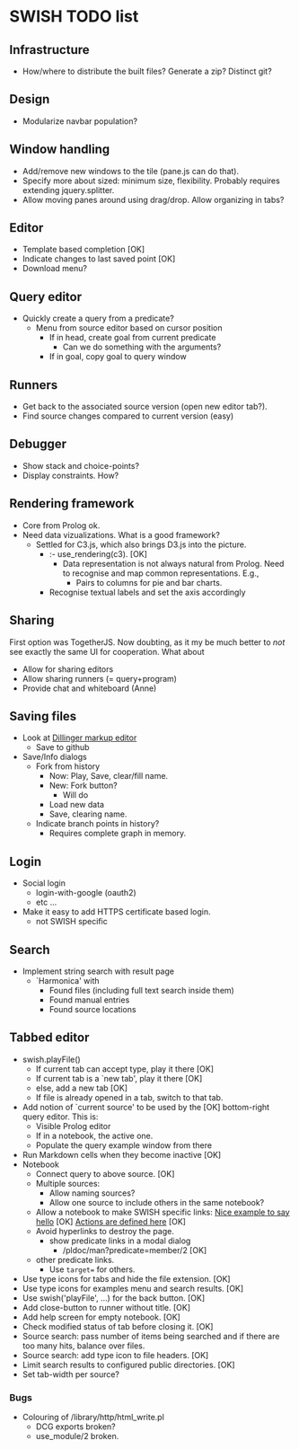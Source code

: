 # SWISH TODO list

## Infrastructure

  - How/where to distribute the built files?  Generate a zip?  Distinct
    git?

## Design

  - Modularize navbar population?

## Window handling

  - Add/remove new windows to the tile (pane.js can do that).
  - Specify more about sized: minimum size, flexibility.  Probably
    requires extending jquery.splitter.
  - Allow moving panes around using drag/drop.  Allow organizing
    in tabs?

## Editor

  - Template based completion					[OK]
  - Indicate changes to last saved point			[OK]
  - Download menu?

## Query editor

  - Quickly create a query from a predicate?
    - Menu from source editor based on cursor position
      - If in head, create goal from current predicate
        - Can we do something with the arguments?
      - If in goal, copy goal to query window

## Runners

  - Get back to the associated source version (open new editor tab?).
  - Find source changes compared to current version (easy)

## Debugger

  - Show stack and choice-points?
  - Display constraints.  How?

## Rendering framework

  - Core from Prolog ok.
  - Need data vizualizations.  What is a good framework?
    - Settled for C3.js, which also brings D3.js into the picture.
      - :- use_rendering(c3).					[OK]
        - Data representation is not always natural from Prolog.
	  Need to recognise and map common representations.  E.g.,
          - Pairs to columns for pie and bar charts.
	  - Recognise textual labels and set the axis accordingly

## Sharing

First option was TogetherJS.  Now doubting, as it my be much better to
_not_ see exactly the same UI for cooperation.  What about

  - Allow for sharing editors
  - Allow sharing runners (= query+program)
  - Provide chat and whiteboard (Anne)

## Saving files

  - Look at [Dillinger markup editor](http://dillinger.io/)
    - Save to github
  - Save/Info dialogs
    - Fork from history
      - Now: Play, Save, clear/fill name.
      - New: Fork button?
        - Will do
	  - Load new data
	  - Save, clearing name.
    - Indicate branch points in history?
      - Requires complete graph in memory.

## Login

  - Social login
    - login-with-google (oauth2)
    - etc ...
  - Make it easy to add HTTPS certificate based login.
    - not SWISH specific

## Search

  - Implement string search with result page
    - `Harmonica' with
      - Found files (including full text search inside them)
      - Found manual entries
      - Found source locations

## Tabbed editor

  - swish.playFile()
    - If current tab can accept type, play it there		[OK]
    - If current tab is a `new tab', play it there		[OK]
    - else, add a new tab					[OK]
    - If file is already opened in a tab, switch to that tab.
  - Add notion of `current source' to be used by the		[OK]
    bottom-right query editor.  This is:
    - Visible Prolog editor
    - If in a notebook, the active one.
    - Populate the query example window from there
  - Run Markdown cells when they become inactive		[OK]
  - Notebook
    - Connect query to above source.				[OK]
    - Multiple sources:
      - Allow naming sources?
      - Allow one source to include others in the same notebook?
    - Allow a notebook to make SWISH specific links:
      [Nice example to say hello](hello.swinb)			[OK]
      [Actions are defined here](actions.pl)			[OK]
    - Avoid hyperlinks to destroy the page.
      - show predicate links in a modal dialog
        - /pldoc/man?predicate=member/2				[OK]
	- other predicate links.
      - Use `target=` for others.
  - Use type icons for tabs and hide the file extension.	[OK]
  - Use type icons for examples menu and search results.	[OK]
  - Use swish('playFile', ...) for the back button.		[OK]
  - Add close-button to runner without title.			[OK]
  - Add help screen for empty notebook.				[OK]
  - Check modified status of tab before closing it.		[OK]
  - Source search: pass number of items being searched and
    if there are too many hits, balance over files.
  - Source search: add type icon to file headers.		[OK]
  - Limit search results to configured public directories.	[OK]
  - Set tab-width per source?

### Bugs

  - Colouring of /library/http/html_write.pl
    - DCG exports broken?
    - use_module/2 broken.
